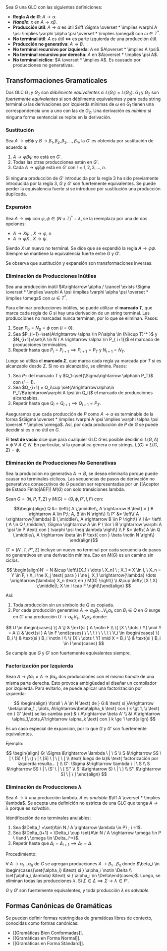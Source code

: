 Sea $G$ una GLC con las siguientes definiciones:

- **Regla $A$ de $G$**: $A\rightarrow \alpha$.
- **_Handle_**: $x$ en $A\rightarrow x\beta$.
- **Producción útil**: $A\rightarrow \alpha$ es útil $\iff \Sigma \overset * \implies \varphi A \psi \implies \varphi \alpha \psi \overset * \implies \omega$ con $\omega \in T^*$.
- **No terminal útil**: $A$ es útil $\iff$ es parte izquierda de una producción útil.
- **Producción no generativa**: $A\rightarrow B$.
- **No terminal recursivo por izquierda**: $A$ en $A\overset * \implies A \psi$.
- **No terminal recursivo por derecha**: $A$ en $A\overset * \implies \psi A$.
- **No terminal cíclico**: $A \overset * \implies A$. Es causado por producciones no generativas.

## Transformaciones Gramaticales

Dos GLC $G_1$ y $G_2$ son _débilmente equivalentes_ si $L(G_1)=L(G_2)$. $G_1$ y $G_2$ son _fuertemente equivalentes_ si son débilmente equivalentes y para cada string terminal $\omega$ las derivaciones por izquierda mínimas de $\omega$ en $G_1$ tienen una correspondencia uno a uno con las de $G_2$. Una derivación es _mínima_ si ninguna forma sentencial se repite en la derivación.

### Sustitución

Sea $A\rightarrow \varphi B \psi$ y $B \rightarrow \beta_1,\beta_2,\beta_3,\dots,\beta_n$, la $G'$ es obtenida por sustitución de acuerdo a:

1. $A\rightarrow \varphi B \psi$ no está en $G'$.
2. Todas las otras producciones están en $G'$.
3. Cada $A\rightarrow \varphi \beta_i \psi$ está en $G'$ con $i=1,2,3,\dots,n$.

Si ninguna producción de $G'$ introducida por la regla 3 ha sido previamente introducida por la regla 3, $G$ y $G'$ son fuertemente equivalentes. Se puede perder la equivalencia fuerte si se introduce por sustitución una producción duplicada.

### Expansión

Sea $A\rightarrow \varphi \psi$ con $\varphi, \psi \in (N\cup T)^* -\lambda$, se la reemplaza por una de dos opciones:

- $A\rightarrow X\psi \ , \ X\rightarrow \varphi$, o
- $A\rightarrow \varphi X \ , \ X\rightarrow \psi$.

Siendo $X$ un nuevo no terminal. Se dice que se expandió la regla $A\rightarrow \varphi \psi$. Siempre se mantiene la equivalencia fuerte entre $G$ y $G'$.

Se observa que sustitución y expansión son transformaciones inversas.

### Eliminación de Producciones Inútiles

Sea una producción inútil $A\rightarrow \alpha / \cancel \exists \Sigma \overset * \implies \varphi A \psi \implies \varphi \alpha \psi \overset * \implies \omega$ con $\omega \in T^*$.

Para eliminar producciones inútiles, se puede utilizar el **marcado $T$**, que marca cada regla de $G$ si hay una derivación de un string terminal. Las producciones no marcadas nunca terminan, por lo que se eliminan. Pasos:

1. Sean $P_0=N_0=\phi$ con $(i=0)$.
2. Sea $P_{i+1}=\set{A\rightarrow \alpha \in P/\alpha \in (Ni\cup T)^* }$ y $N_{i+1}=\set{A \in N / A \rightarrow \alpha \in P_{ i+1}}$ el marcado de producciones terminables.
3. Repetir hasta que $P_i=P_{i+1}\implies P_{i+1}=P_T$ y $N_{i+1}=N_T$.

Luego se utiliza el **marcado $\Sigma$**, que marca cada regla ya marcada por $T$ si es alcanzable desde $\Sigma$. Si no es alcanzable, se elimina. Pasos:

1. Sea $P_T$ del marcado $T$ y $Q_1=\set{\Sigma\rightarrow \alpha\in P_T}$ con $(i=1)$.
2. Sea $Q_{i+1} = Q_i\cup \set{A\rightarrow\alpha\in P_T/B\rightarrow\varphi A \psi \in Q_i}$ el marcado de producciones alcanzables.
3. Repetir hasta que $Q_i=Q_{i+1} \implies Q_{i+1}=P_\Sigma$.

Aseguramos que cada producción de $P$ como $A\rightarrow \alpha$ es terminable de la forma $\Sigma \overset * \implies \varphi A \psi \implies \varphi \alpha \psi \overset * \implies \omega$. Así, por cada producción de $P$ de $G$ se puede decidir si es o no útil en $G$.

El **test de vacío** dice que para cualquier GLC $G$ es posible decidir si $L(G,A)=\phi \ \forall \ A \in N$. En particular, si la gramática genera o no strings, $L(G) = L(G,\Sigma)=\phi$.

### Eliminación de Producciones No Generativas

Sea la producción no generativa $A\rightarrow B$, se desea eliminarla porque puede causar no terminales cíclicos. Las secuencias de pasos de derivación no generativos consecutivos de $G$ pueden ser representadas por un [[Aceptor de Estado Finito|AEF]] $M(G)$ con solo transiciones lambda.

Sean $G=(N,P,T,\Sigma)$ y $M(G)=(Q,\phi,P',I,F)$ con:

$$\begin{align} Q &= \left\{ A \,\middle/\, A \rightarrow B \text{ ó } B \rightarrow A \in P;\; A, B \in N \right\} \\ P' &= \left\{ A \xrightarrow{\lambda} B \,\middle/\, A \rightarrow B \in P \right\} \\ I &= \left\{ A \in Q \,\middle/\, \Sigma \rightarrow A \in P \ \lor \ B \rightarrow \varphi A \psi \in P \text{ con } \varphi \psi \neq \lambda \right\} \\ F &= \left\{ A \in Q \,\middle/\, A \rightarrow \beta \in P \text{ con } \beta \notin N \right\} \end{align}$$

$G'=(N',T,P'' ,\Sigma)$ incluye un nuevo no terminal por cada secuencia de pasos no generativos en una derivación mínima. Eso en $M(G)$ es un camino sin ciclos.

$$
\begin{align}N' = N &\cup \left\{[X_1 \ \dots \ X_n] \ ; X_1 = X \in I, \ X_n = Y \in F, \ X_i \ne X_j \text{ para } i \ne j, X_1 \xrightarrow{\lambda} \dots \xrightarrow{\lambda} X_n \text{ en } M(G) \right\} \\
&\cup \left\{ [X \ X] \;\middle|\; X \in I \cap F \right\}\end{align}
$$

Así:

1. Toda producción sin un símbolo de $Q$ es copiada.
2. Por cada producción generativa $A\rightarrow \alpha_0 B_1 \dots V_k \alpha_k$ con $B_i \in Q$ en $G$ surge en $G'$ una producción $U\rightarrow \alpha_0 V_1\dots V_k \alpha_k$ donde:

$$
U \in
\begin{cases}
\{ A \} & \text{si } A \notin F \\
\{ [X \ \dots \ Y] \mid Y = A \} & \text{si } A \in F
\end{cases}
\ \ \ \ \ \ \ \ \ \
V_i \in
\begin{cases}
\{ B_i \} & \text{si } B_i \notin I \\
\{ [X \ \dots \ Y] \mid X = B_i \} & \text{si } B_i \in I
\end{cases}
$$

Se cumple que $G$ y $G'$ son fuertemente equivalentes siempre.

### Factorización por Izquierda

Sean $A\rightarrow\beta \alpha_1 \ \land \ A \rightarrow \beta  \alpha_k$ dos producciones con el mismo _handle_ de una misma parte derecha. Esto provoca ambigüedad al diseñar un compilador por izquierda. Para evitarlo, se puede aplicar una factorización por izquierda:

$$
\begin{align}
\forall \ A \in N \text{ de } G:& \text{ si }A\rightarrow \beta\alpha_1 , \dots, A\rightarrow\beta\alpha_k \text{ con } k \gt 1, \\
\text{ en } G' \text{ se las cambia por}:& \ A\rightarrow \beta A' \\
&\ A'\rightarrow \alpha_1,\dots,A'\rightarrow \alpha_k \text{ con }  k \ge 1
\end{align}
$$

Es un caso especial de expansión, por lo que $G$ y $G'$ son fuertemente equivalentes.

Ejemplo:

$$
\begin{align}
G: \Sigma &\rightarrow \lambda \ | \ S \\
S &\rightarrow SS \ | \ (S) \ | \ () \ | \ [S] \ | \ [ \ ] \\
\text{ luego de la}& \text{ factorización por izquierda resulta... } \\
G': \Sigma &\rightarrow \lambda \ | \ S \\
S &\rightarrow SS \ | \ (S' \ | \ [ S'' \\
S' &\rightarrow S) \ | \ ) \\
S'' &\rightarrow S]   \ | \ ]
\end{align}
$$

### Eliminación de Producciones $\lambda$

Sea $A\rightarrow \lambda$ una producción lambda. $A$ es _anulable_ $\iff A \overset * \implies \lambda$. Se acepta una definición no estricta de una GLC que tenga $A\rightarrow \lambda$ porque es _salvable_.

Identificación de no terminales anulables:

1. Sea $\Delta_1 =\set{A\in N / A \rightarrow \lambda \in P} ; i =1$.
2. Sea $\Delta_{i+1} = \Delta_i \cup \set{A\in N / A \rightarrow \omega \in P \ \land \ \omega \in \Delta_i^*}$.
3. Repetir hasta que $\Delta_i=\Delta_{i+1}  \implies \Delta_1 = \Delta$.

Procedimiento:

$\forall \ A \rightarrow \alpha_1 \dots \alpha_n$ de $G$ se agregan producciones $A\rightarrow \beta_1 \dots \beta_n$ donde $\beta_i \in \begin{cases}\set{\alpha_i} &\text{ si } \alpha_i \notin \Delta \\ \set{\alpha_i,\lambda} &\text{ si } \alpha_i \in \Delta\end{cases}$. Luego, se eliminan todas las producciones $\lambda$. Si $\Sigma \in \Delta \implies \Sigma \rightarrow \lambda \in P'$.

$G$ y $G'$ son fuertemente equivalentes, y toda producción $\lambda$ es _salvable_.

## Formas Canónicas de Gramáticas

Se pueden definir formas restringidas de gramáticas libres de contexto, conocidas como formas canónicas:

- [[Gramáticas Bien Conformadas]].
- [[Gramáticas en Forma Normal]].
- [[Gramáticas en Forma Stándard]].
